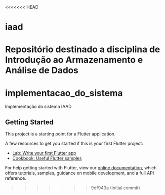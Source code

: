 <<<<<<< HEAD
# iaad
Repositório destinado a disciplina de Introdução ao Armazenamento e Análise de Dados 
=======
# implementacao_do_sistema

Implementação do sistema IAAD

## Getting Started

This project is a starting point for a Flutter application.

A few resources to get you started if this is your first Flutter project:

- [Lab: Write your first Flutter app](https://flutter.dev/docs/get-started/codelab)
- [Cookbook: Useful Flutter samples](https://flutter.dev/docs/cookbook)

For help getting started with Flutter, view our
[online documentation](https://flutter.dev/docs), which offers tutorials,
samples, guidance on mobile development, and a full API reference.
>>>>>>> 9df943a (Initial commit)
